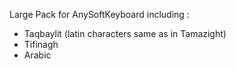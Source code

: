 Large Pack for AnySoftKeyboard including :

* Taqbaylit (latin characters same as in Tamazight)
* Tifinagh
* Arabic
